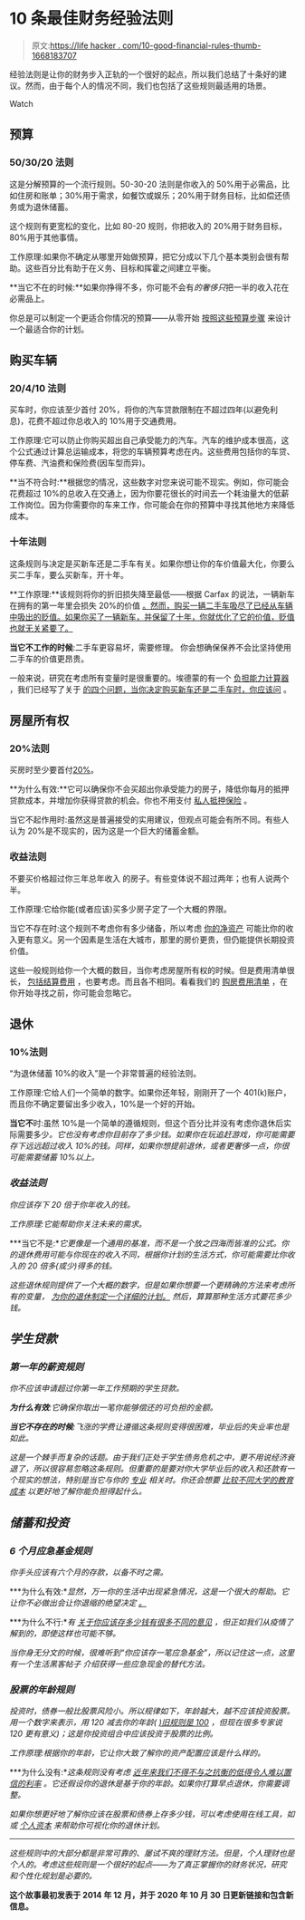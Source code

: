 # 10 条最佳财务经验法则

> 原文:[https://life hacker . com/10-good-financial-rules-thumb-1668183707](https://lifehacker.com/10-good-financial-rules-of-thumb-1668183707)

经验法则是让你的财务步入正轨的一个很好的起点，所以我们总结了十条好的建议。然而，由于每个人的情况不同，我们也包括了这些规则最适用的场景。

Watch

## **预算**

### **50/30/20 法则**

这是分解预算的一个流行规则。50-30-20 法则是你收入的 50%用于必需品，比如住房和账单；30%用于需求，如餐饮或娱乐；20%用于财务目标，比如偿还债务或为退休储蓄。

这个规则有更宽松的变化，比如 80-20 规则，你把收入的 20%用于财务目标，80%用于其他事情。

工作原理:如果你不确定从哪里开始做预算，把它分成以下几个基本类别会很有帮助。这些百分比有助于在义务、目标和挥霍之间建立平衡。

**当它不在的时候:**如果你挣得不多，你可能不会有*的奢侈只*把一半的收入花在必需品上。

你总是可以制定一个更适合你情况的预算——从零开始 [按照这些预算步骤](https://lifehacker.com/five-simple-budgeting-strategies-that-can-bring-real-re-1782510610) 来设计一个最适合你的计划。

## **购买车辆**

### **20/4/10 法则**

买车时，你应该至少首付 20%，将你的汽车贷款限制在不超过四年(以避免利息)，花费不超过你总收入的 10%用于交通费用。

工作原理:它可以防止你购买超出自己承受能力的汽车。汽车的维护成本很高，这个公式通过计算总运输成本，将您的车辆预算考虑在内。这些费用包括你的车贷、停车费、汽油费和保险费(因车型而异)。

**当不符合时:**根据您的情况，这些数字对您来说可能不现实。例如，你可能会花费超过 10%的总收入在交通上，因为你要花很长的时间去一个耗油量大的低薪工作岗位。因为你需要你的车来工作，你可能会在你的预算中寻找其他地方来降低成本。

### **十年法则**

这条规则与决定是买新车还是二手车有关。如果你想让你的车价值最大化，你要么买二手车，要么买新车，开十年。

**工作原理:**该规则将你的折旧损失降至最低——根据 Carfax 的说法，一辆新车在拥有的第一年里会损失 20%的价值 [。然而，购买一辆二手车吸尽了已经从车辆中吸出的贬值。如果你买了一辆新车，并保留了十年，你就优化了它的价值，贬值也就无关紧要了。](https://www.carfax.com/blog/car-depreciation#:~:text=Our%20data%20shows%20that%20cars,first%2012%20months%20of%20ownership.)

**当它不工作的时候**:二手车更容易坏，需要修理。
你会想确保保养不会比坚持使用二手车的价值更昂贵。

一般来说，研究在考虑所有变量时是很重要的。埃德蒙的有一个 [负担能力计算器](http://www.edmunds.com/calculators/affordability.html) ，我们已经写了关于 [的四个问题，当你决定购买新车还是二手车时，你应该问](https://twocents.lifehacker.com/four-questions-you-should-ask-to-decide-between-a-new-1545827539) 。

## **房屋所有权**

### **20%法则**

买房时至少要首付[20%](https://twocents.lifehacker.com/should-you-put-more-than-20-down-on-a-house-if-you-can-1827231283)。

**为什么有效:**它可以确保你不会买超出你承受能力的房子，降低你每月的抵押贷款成本，并增加你获得贷款的机会。你也不用支付 [私人抵押保险](https://twocents.lifehacker.com/can-you-get-a-mortgage-with-2-to-3-down-1827110213) 。

当它不起作用时:虽然这是普遍接受的实用建议，但观点可能会有所不同。有些人认为 20%是不现实的，因为这是一个巨大的储蓄金额。

### **收益法则**

不要买价格超过你三年总年收入 的房子。有些变体说不超过两年；也有人说两个半。

工作原理:它给你能(或者应该)买多少房子定了一个大概的界限。

当它不存在时:这个规则不考虑你有多少储备，所以考虑 [你的净资产](https://lifehacker.com/if-you-want-to-grow-your-net-worth-youre-going-to-have-1834613185) 可能比你的收入更有意义。另一个因素是生活在大城市，那里的房价更贵，但仍能提供长期投资价值。

这些一般规则给你一个大概的数目，当你考虑房屋所有权的时候。但是费用清单很长， [包括结算费用](http://twocents.lifehacker.com/watch-out-for-these-closing-costs-when-buying-a-home-1566828810) ，也要考虑。而且各不相同。看看我们的 [购房费用清单](https://twocents.lifehacker.com/all-the-hidden-unexpected-costs-of-buying-a-home-1758138500) ，在你开始寻找之前，你可能会忽略它。

## **退休**

### **10%法则**

“为退休储蓄 10%的收入”是一个非常普遍的经验法则。

工作原理:它给人们一个简单的数字。如果你还年轻，刚刚开了一个 401(k)账户，而且你不确定要留出多少收入，10%是一个好的开始。

**当它不**时:虽然 10%是一个简单的遵循规则，但这个百分比并没有考虑你退休后实际需要多少[](https://twocents.lifehacker.com/how-much-should-you-have-saved-at-every-age-1821498621)*。它也没有考虑你目前存了多少钱。如果你在玩追赶游戏，你可能需要存下远远超过收入 10%的钱。同样，如果你想提前退休，或者更奢侈一点，你很可能需要储蓄 10%以上。*

### ***收益法则***

*你应该存下 20 倍于你年收入的钱。*

*工作原理:它能帮助你关注未来的需求。*

***当它不是:**它更像是一个通用的基准，而不是一个放之四海而皆准的公式。你的退休费用可能与你现在的收入不同，根据你计划的生活方式，你可能需要比你收入的 20 倍多(或少)得多的钱。*

*这些退休规则提供了一个大概的数字，但是如果你想要一个更精确的方法来考虑所有的变量， [为你的退休制定一个详细的计划。](https://twocents.lifehacker.com/plan-to-retire-even-if-you-dont-plan-to-retire-1834919172) 然后，算算那种生活方式要花多少钱。*

## ***学生贷款***

### ***第一年的薪资规则***

*你不应该申请超过你第一年工作预期的学生贷款。*

***为什么有效**:它确保你取出一笔你能够偿还的可负担的金额。*

***当它不存在的时候**:飞涨的学费让遵循这条规则变得很困难，毕业后的失业率也是如此。*

*这是一个棘手而复杂的话题。由于我们正处于学生债务危机之中，更不用说经济衰退了，所以很容易忽略这条规则。但重要的是要对你大学毕业后的收入和还款有一个现实的想法，特别是当它与你的 [专业](https://twocents.lifehacker.com/compare-salaries-for-different-college-majors-across-st-1822310066) 相关时。你还会想要 [比较不同大学的教育成本](https://twocents.lifehacker.com/calculate-the-total-cost-of-college-not-just-tuition-1837102849) 以更好地了解你能负担得起什么。*

## ***储蓄和投资***

### ***6 个月应急基金规则***

*你手头应该有六个月的存款，以备不时之需。*

***为什么有效:**显然，万一你的生活中出现紧急情况，这是一个很大的帮助。它让你不必做出会让你退缩的绝望决定 [。](http://twocents.lifehacker.com/common-debt-traps-that-keep-you-living-paycheck-to-pa-1637915715)*

***为什么不行:**有 [关于你应该存多少钱有很多不同的意见](https://twocents.lifehacker.com/aim-for-this-emergency-fund-goal-1832782922) ，但正如我们从疫情了解到的，即使这样也可能不够。*

*当你身无分文的时候，很难听到“你应该存一笔应急基金”，所以记住这一点，这里有一个生活黑客帖子 介绍获得一些应急现金的替代方法。*

### ***股票的年龄规则***

*投资时，债券一般比股票风险小。所以规律如下，年龄越大，越不应该投资股票。用一个数字来表示，用 120 减去你的年龄( [)旧规则是 100](http://money.cnn.com/retirement/guide/investing_basics.moneymag/index7.htm) ，但现在很多专家说 120 更有意义)；这是你投资组合中应该投资于股票的比例。*

*工作原理:根据你的年龄，它让你大致了解你的资产配置应该是什么样的。*

***为什么没有:**这条规则没有考虑 [近年来我们不得不与之抗衡的低得令人难以置信的利率](https://lifehacker.com/what-the-federal-reserve-interest-rate-cut-might-mean-f-1836790877) 。它还假设你的退休是基于你的年龄。如果你打算早点退休，你需要调整。*

*如果你想更好地了解你应该在股票和债券上存多少钱，可以考虑使用在线工具，如或 [个人资本](https://www.personalcapital.com/get-started/?utm_source=The+College+Investor+LLC&utm_medium=affiliate&utm_campaign=Personal+Capital+%24100k+Aggregators&utm_content=&utm_keyword=https%3A%2F%2Fthecollegeinvestor.com%2F&source=SOURCE&c3ch=Affiliate&c3nid=The+College+Investor+LLC) 来帮助你可视化你的退休计划。*

* * *

*这些规则中的大部分都是非常可靠的、屡试不爽的理财方法。但是，个人理财也是个人的。考虑这些规则是一个很好的起点——为了真正掌握你的财务状况，研究和个性化规划是必要的。*

**这个故事最初发表于 2014 年 12 月，并于 2020 年 10 月 30 日更新链接和包含新信息。**